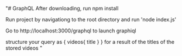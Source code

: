 "# GraphQL
After downloading, run npm install 

Run project by navigationg to the root directory and run 'node index.js'

Go to http://localhost:3000/graphql to launch graphiql

structure your query as 
{
videos{
	title
}
}
for a result of the titles of the stored videos 
" 
